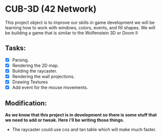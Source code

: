 # CUB-3D (42 Network)

This project object is to improve our skills in game development we will be learning how to work with windows, colors, events, and fill shapes. We will be building a game that is similar to the Wolfenstein 3D or Doom II

## Tasks:

- [x] Parsing.
- [x] Rendering the 2D map.
- [x] Building the raycaster.
- [x] Rendering the wall projections.
- [x] Drawing Textures
- [x] Add event for the mouse movements.
 
## Modification:

**As we know that this project is in development so there is some stuff that we need to add or tweak. Here i'll be writing those things.**
 
 - The raycaster could use cos and tan table which will make much faster.
 
